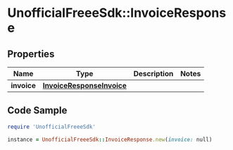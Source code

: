 # UnofficialFreeeSdk::InvoiceResponse

## Properties

Name | Type | Description | Notes
------------ | ------------- | ------------- | -------------
**invoice** | [**InvoiceResponseInvoice**](InvoiceResponseInvoice.md) |  | 

## Code Sample

```ruby
require 'UnofficialFreeeSdk'

instance = UnofficialFreeeSdk::InvoiceResponse.new(invoice: null)
```


